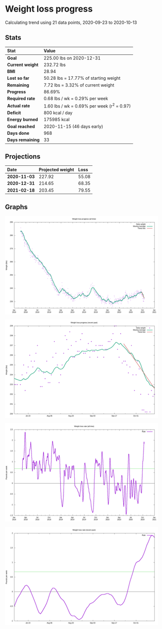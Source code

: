 # Weight loss progress

Calculating trend using 21 data points, 2020-09-23 to 2020-10-13

## Stats

Stat|Value
:-|:-
**Goal**|225.00 lbs on 2020-12-31
**Current weight**|232.72 lbs
**BMI**|28.94
**Lost so far**|50.28 lbs = 17.77% of starting weight
**Remaining**|7.72 lbs =  3.32% of current  weight
**Progress**|86.69%
**Required rate**|0.68 lbs / wk = 0.29% per week
**Actual rate**|1.60 lbs / wk = 0.69% per week  (r<sup>2</sup> = 0.97)
**Deficit**|800 kcal / day
**Energy burned**|175985 kcal
**Goal reached**|2020-11-15 (46 days early)
**Days done**|968
**Days remaining**|33

## Projections

Date|Projected weight|Loss
:-|:-|:-
**2020-11-03**|227.92|55.08
**2020-12-31**|214.65|68.35
**2021-02-18**|203.45|79.55

## Graphs

![](weight-graph-alltime.png)

![](weight-graph-recent.png)

![](rate-graph-alltime.png)

![](rate-graph-recent.png)
